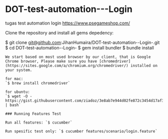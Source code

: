 # DOT-test-automation---Login
tugas test automation login https://www.psegameshop.com/


Clone the repository and install all gems depedency:


$ git clone git@github.com:JihanHumaira/DOT-test-automation--Login-.git
$ cd DOT-test-automation--Login-
$ gem install bundler
$ bundle install
```
We start based on most used browser by our client, that is Google Chrome browser, Please make sure you have [chromedriver](https://sites.google.com/a/chromium.org/chromedriver/) installed on your system.

for mac:
`$ brew install chromedriver`

for ubuntu:
`$ wget -O - https://gist.githubusercontent.com/ziadoz/3e8ab7e944d02fe872c3454d17af31a5/raw/ff10e54f562c83672f0b1958a144c4b72c070158/install.sh | bash`

### Running Features Test

Run all features: `$ cucumber`

Run spesific test only: `$ cucumber features/scenario/login.feature`
